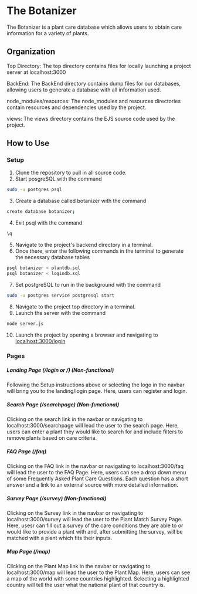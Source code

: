 # The Botanizer

The Botanizer is a plant care database which allows users to obtain care information for a variety of plants.

## Organization

Top Directory: The top directory contains files for locally launching a project server at localhost:3000

BackEnd: The BackEnd directory contains dump files for our databases, allowing users to generate a database with all information used.

node_modules/resources: The node_modules and resources directories contain resources and dependencies used by the project.

views: The views directory contains the EJS source code used by the project.

## How to Use

### Setup

1. Clone the repository to pull in all source code.
2. Start posgreSQL with the command
```bash
sudo -u postgres psql
```
3. Create a database called botanizer with the command
```bash
create database botanizer;
```
4. Exit psql with the command
```bash
\q
```
5. Navigate to the project's backend directory in a terminal.
6. Once there, enter the following commands in the terminal to generate the necessary database tables
```bash
psql botanizer < plantdb.sql
psql botanizer < logindb.sql
```
7. Set postgreSQL to run in the background with the command
```bash
sudo -u postgres service postgresql start
```
8. Navigate to the project top directory in a terminal.
9. Launch the server with the command
```bash
node server.js
```
10. Launch the project by opening a browser and navigating to [localhost:3000/login](localhost:3000/login)

### Pages

##### Landing Page (/login or /) (Non-functional)

Following the Setup instructions above or selecting the logo in the navbar will bring you to the landing/login page.
Here, users can register and login.

##### Search Page (/searchpage) (Non-functional)

Clicking on the search link in the navbar or navigating to localhost:3000/searchpage will lead the user to the search page.
Here, users can enter a plant they would like to search for and include filters to remove plants based on care criteria.

##### FAQ Page (/faq)

Clicking on the FAQ link in the navbar or navigating to localhost:3000/faq will lead the user to the FAQ Page.
Here, users can see a drop down menu of some Frequently Asked Plant Care Questions. Each question has a short answer and a link to an external source with more detailed information.

##### Survey Page (/survey) (Non-functional)

Clicking on the Survey link in the navbar or navigating to localhost:3000/survey will lead the user to the Plant Match Survey Page.
Here, usesr can fill out a survey of the care conditions they are able to or would like to provide a plant with and, after submitting the survey, will be matched with a plant which fits their inputs.

##### Map Page (/map)

Clicking on the Plant Map link in the navbar or navigating to localhost:3000/map will lead the user to the Plant Map.
Here, users can see a map of the world with some countries highlighted. Selecting a highlighted country will tell the user what the national plant of that country is.